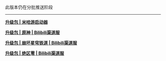 此版本仍在分批推送阶段

---

**[升级包 | 米哈游启动器](https://hyp-webstatic.mihoyo.com/hyp-client/jGHBHlcOq1_1.2.2.159_1_1_cps_bh3_cn_jGHBHlcOq1_9mihoyo_202410101741_zLYnMThb.zip)**

**[升级包 | 原神 | Bilibili渠道服](https://hyp-webstatic.mihoyo.com/hyp-client/umfgRO5gh5_1.2.2.159_14_0_cps_hk4e_cn_umfgRO5gh5_9mihoyo_202409241933_rkjcMkAI.zip)**

**[升级包 | 崩坏星穹铁道 | Bilibili渠道服](https://hyp-webstatic.mihoyo.com/hyp-client/6P5gHMNyK3_1.2.2.159_14_0_cps_hkrpg_cn_6P5gHMNyK3_13mihoyo_202409241149_JfCCbcTO.zip)**

**[升级包 | 绝区零 | Bilibili渠道服](https://hyp-webstatic.mihoyo.com/hyp-client/xV0f4r1GT0_1.2.2.159_14_0_cps_nap_cn_xV0f4r1GT0_4mihoyo_202409251433_FAndDIEc.zip)**
